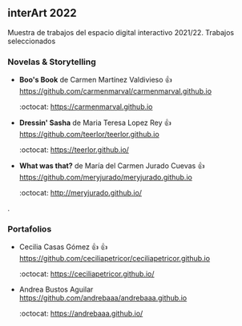 
## interArt 2022

Muestra de trabajos del espacio digital interactivo 2021/22. Trabajos seleccionados





### Novelas & Storytelling

*  **Boo's Book** de Carmen Martínez Valdivieso  :+1:  https://github.com/carmenmarval/carmenmarval.github.io

   :octocat: https://carmenmarval.github.io  


* **Dressin' Sasha** de Maria Teresa Lopez Rey :+1:   https://github.com/teerlor/teerlor.github.io

   :octocat:  https://teerlor.github.io/


* **What was that?** de María del Carmen Jurado Cuevas :+1:  https://github.com/meryjurado/meryjurado.github.io

   :octocat: http://meryjurado.github.io/





.


### Portafolios

* Cecilia Casas Gómez  :+1: :+1: https://github.com/ceciliapetricor/ceciliapetricor.github.io

  :octocat: https://ceciliapetricor.github.io/


* Andrea Bustos Aguilar  https://github.com/andrebaaa/andrebaaa.github.io

  :octocat:  https://andrebaaa.github.io/
